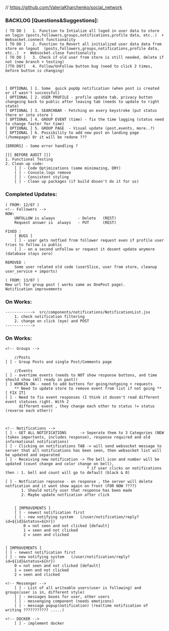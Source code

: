 // https://github.com/ValeriaKharchenko/social_network

### BACKLOG [Questions&Suggestions]:
    [ TO DO ]   1. Function to Intialize all loged in user data to store on login (posts,followers,groups,notifications,profile data, etc..)  +  Websocket.connect functionality 
    [ TO DO ]   2. Function to Revert all initialized user data data from store on logout  (posts,followers,groups,notifications,profile data, etc..)  +  Websocket.close functionality 
    [ TO DO ]   3. Check if old user from store is still needed, delete if not (new branch + testing)
    [?TO DO?]   4. Follow/UnFollow button bug (need to click 2 times, before button is changing)



    [ OPTIONAL ] 1. Some  quick popUp notification (when post is created or if wasn't successful)
    [ OPTIONAL ] 2. USER PROFILE - profile update tab, privacy button changeing back to public after leaving tab (needs to update to right state) 
    [ OPTIONAL ] 3. SEARCHBAR - Fetching on every keystroke (put status there or into store )
    [ OPTIONAL ] 4. GROUP EVENT (time) - fix the time lagging (status need to change faster for time)
    [ OPTIONAL ] 5. GROUP PAGE  - Visual update (post,events, more..?)
    [ OPTIONAL ] 6. Possibility to add new post on landing page (/homepage) Or it will be redone ???

    [ERRORS] - Some error handling ? 

    [[[ BEFORE AUDIT ]]]
    1. Functional Testing
    2. Clean up code:
        [ ] - Code Optimizations (some minimazing, DRY)
        [ ] - Console.logs remove
        [ ] - Consistent styling
        [ ] - Clean up packages (if build dosen't do it for us)


### Completed Updates:
    ( FROM: 12/07 )
    <!-- Followers -->
    NOW:    
        UNFOLLOW is always          - Delete   (REST)
        Request answer is  always   - PUT      (REST)
    
    FIXED : 
        [ BUGS ]
        [ ] - user gets notfied from follower request even if profile user tries to follow is public
        [ ] - on a second unfollow or request it dosent update anymore (database stays zero)

    REMOVED : 
        Some user related old code (userSlice, user from store, cleanup user_service + imports)
    
    ( FROM: 13/07 )
    New url for group post ( works same as OnePost page).
    Notification improvements 


### On Works: 
    ------------>  src/components/notifications/NotificationList.jsx
        1. check notification filtering 
        2. change on click (eye) and POST
    ------------> 

### On Works: 
    <!-- Groups -->

        //Posts
    [ ] - Group Posts and single Post/Comments page

        //Events
    [ ] - overtime events (needs to NOT show response buttons, and time should show (All ready in past))
    [ ] WORKIN ON-- need to add buttons for going/notgoing + requests
        ** Need to update store to remove event from list if not going **
    [ FIX IT]
    [ ] - Need to fix event responses (I think it dosen't read different event statuses right. With 2 
          different event , they change each other to status != status (reverse each other))
       

    
    <!-- Notifications -->
    [ ] - GET ALL NOTIFICATIONS      -> Seperate them to 3 Categories (NEW (takes importants, includes response), response required and old informational notifications)
    [ ] - Clicking on notifications TAB -> will send websocket message to server that all notifications has been seen, then websocket list will be updated and separated 
    [ ] - Receiving new notification -> The bell icon and number will be updated (count change and color change on bell),
                                        * if user clicks on notifications then : 1. bell and count will go to default (black & 0)

    [ ] - Notfication repsonse - on response , the server will delete notfication and it wont show again on front (FOR NOW ????)
           1. Should notify user that response has been made
           2. Maybe update notfication after click


        [ IMPROVEMENTS ]
        [ ] - newest notification first
        [ ] - new notifying system   (/user/notification/reply?id=${id}&status=${nr})
            0 = not seen and not clicked [default]
            1 = seen and not clicked
            2 = seen and clicked
                                            

    [ IMPROVEMENTS ]
    [ ] - newest notification first
    [ ] - new notifying system   (/user/notification/reply?id=${id}&status=${nr})
        0 = not seen and not clicked [default]
        1 = seen and not clicked
        2 = seen and clicked

    <!-- Messenger -->
        [ ] - List of all writeable users(user is following) and groups(user is in, different style)
        [ ] - messages boxes for user, other users
        [ ] - messenging component (needs emoticons)
        [ ] - message popup(notification) (realtime notification of writing ??????????? .....)

    <!-- DOCKER -->
        [ ] - implement docker

















<!-- 
This project was bootstrapped with [Create React App](https://github.com/facebook/create-react-app).

## Available Scripts

In the project directory, you can run:

### `npm start`

Runs the app in the development mode.\
Open [http://localhost:3000](http://localhost:3000) to view it in the browser.

The page will reload if you make edits.\
You will also see any lint errors in the console.

### `npm test`

Launches the test runner in the interactive watch mode.\
See the section about [running tests](https://facebook.github.io/create-react-app/docs/running-tests) for more information.

### `npm run build`

Builds the app for production to the `build` folder.\
It correctly bundles React in production mode and optimizes the build for the best performance.

The build is minified and the filenames include the hashes.\
Your app is ready to be deployed!

See the section about [deployment](https://facebook.github.io/create-react-app/docs/deployment) for more information.

### `npm run eject`

**Note: this is a one-way operation. Once you `eject`, you can’t go back!**

If you aren’t satisfied with the build tool and configuration choices, you can `eject` at any time. This command will remove the single build dependency from your project.

Instead, it will copy all the configuration files and the transitive dependencies (webpack, Babel, ESLint, etc) right into your project so you have full control over them. All of the commands except `eject` will still work, but they will point to the copied scripts so you can tweak them. At this point you’re on your own.

You don’t have to ever use `eject`. The curated feature set is suitable for small and middle deployments, and you shouldn’t feel obligated to use this feature. However we understand that this tool wouldn’t be useful if you couldn’t customize it when you are ready for it.

## Learn More

You can learn more in the [Create React App documentation](https://facebook.github.io/create-react-app/docs/getting-started).

To learn React, check out the [React documentation](https://reactjs.org/). -->
